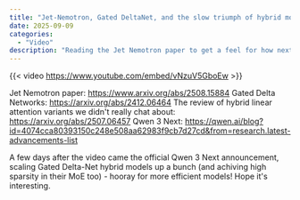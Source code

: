 ```yaml
---
title: "Jet-Nemotron, Gated DeltaNet, and the slow triumph of hybrid models"
date: 2025-09-09
categories: 
  - "Video"
description: "Reading the Jet Nemotron paper to get a feel for how next-gen models might replace most of their attention blocks with more efficient alternatives, achieving much higher throughput without sacrificing too much quality."
---
```


{{< video https://www.youtube.com/embed/vNzuV5GboEw >}}

Jet Nemotron paper: https://www.arxiv.org/abs/2508.15884
Gated Delta Networks: https://arxiv.org/abs/2412.06464
The review of hybrid linear attention variants we didn't really chat about: https://arxiv.org/abs/2507.06457
Qwen 3 Next: https://qwen.ai/blog?id=4074cca80393150c248e508aa62983f9cb7d27cd&from=research.latest-advancements-list

A few days after the video came the official Qwen 3 Next announcement, scaling Gated Delta-Net hybrid models up a bunch (and achiving high sparsity in their MoE too) - hooray for more efficient models! Hope it's interesting.